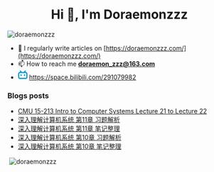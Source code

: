 <!--

### Hi there 👋

**Doraemonzzz/Doraemonzzz** is a ✨ _special_ ✨ repository because its `README.md` (this file) appears on your GitHub profile.

Here are some ideas to get you started:

- 🔭 I’m currently working on ...
- 🌱 I’m currently learning ...
- 👯 I’m looking to collaborate on ...
- 🤔 I’m looking for help with ...
- 💬 Ask me about ...
- 📫 How to reach me: ...
- 😄 Pronouns: ...
- ⚡ Fun fact: ...
-->



<h1 align="center">Hi 👋, I'm Doraemonzzz</h1>
<p align="left"> <img src="https://komarev.com/ghpvc/?username=doraemonzzz&label=Profile%20views&color=0e75b6&style=flat" alt="doraemonzzz" /> </p>

- 📝 I regularly write articles on [https://doraemonzzz.com/](https://doraemonzzz.com/)
- 📫 How to reach me **doraemon_zzz@163.com**
- ![](./bilibili.png) https://space.bilibili.com/291079982

### Blogs posts
<!-- BLOG-POST-LIST:START -->
- [CMU 15-213 Intro to Computer Systems Lecture 21 to Lecture 22](http://www.doraemonzzz.com/2021/09/25/2020-9-25-CMU-15-213-Intro-to-Computer-Systems-Lecture-21-to-Lecture-22/)
- [深入理解计算机系统 第11章 习题解析](http://www.doraemonzzz.com/2021/09/22/2021-9-22-%E6%B7%B1%E5%85%A5%E7%90%86%E8%A7%A3%E8%AE%A1%E7%AE%97%E6%9C%BA%E7%B3%BB%E7%BB%9F-%E7%AC%AC11%E7%AB%A0-%E4%B9%A0%E9%A2%98%E8%A7%A3%E6%9E%90/)
- [深入理解计算机系统 第11章 笔记整理](http://www.doraemonzzz.com/2021/09/22/2021-9-22-%E6%B7%B1%E5%85%A5%E7%90%86%E8%A7%A3%E8%AE%A1%E7%AE%97%E6%9C%BA%E7%B3%BB%E7%BB%9F-%E7%AC%AC11%E7%AB%A0-%E7%AC%94%E8%AE%B0%E6%95%B4%E7%90%86/)
- [深入理解计算机系统 第10章 习题解析](http://www.doraemonzzz.com/2021/09/21/2021-9-21-%E6%B7%B1%E5%85%A5%E7%90%86%E8%A7%A3%E8%AE%A1%E7%AE%97%E6%9C%BA%E7%B3%BB%E7%BB%9F-%E7%AC%AC10%E7%AB%A0-%E4%B9%A0%E9%A2%98%E8%A7%A3%E6%9E%90/)
- [深入理解计算机系统 第10章 笔记整理](http://www.doraemonzzz.com/2021/09/21/2021-9-21-%E6%B7%B1%E5%85%A5%E7%90%86%E8%A7%A3%E8%AE%A1%E7%AE%97%E6%9C%BA%E7%B3%BB%E7%BB%9F-%E7%AC%AC10%E7%AB%A0-%E7%AC%94%E8%AE%B0%E6%95%B4%E7%90%86/)
<!-- BLOG-POST-LIST:END -->

<p>&nbsp;<img align="center" src="https://github-readme-stats.vercel.app/api?username=doraemonzzz&show_icons=true&locale=en" alt="doraemonzzz" /></p>